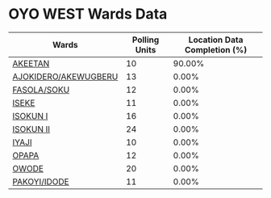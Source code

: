 
# OYO WEST Wards Data

| Wards | Polling Units | Location Data Completion (%) |
| ---- | ----- | ------- |
| [AKEETAN](./wards/18343-akeetan) | 10 | 90.00% |
| [AJOKIDERO/AKEWUGBERU](./wards/18344-ajokidero/akewugberu) | 13 | 0.00% |
| [FASOLA/SOKU](./wards/18345-fasola/soku) | 12 | 0.00% |
| [ISEKE](./wards/18346-iseke) | 11 | 0.00% |
| [ISOKUN I](./wards/18347-isokun-i) | 16 | 0.00% |
| [ISOKUN II](./wards/18348-isokun-ii) | 24 | 0.00% |
| [IYAJI](./wards/18349-iyaji) | 10 | 0.00% |
| [OPAPA](./wards/18350-opapa) | 12 | 0.00% |
| [OWODE](./wards/18351-owode) | 20 | 0.00% |
| [PAKOYI/IDODE](./wards/18352-pakoyi/idode) | 11 | 0.00% |




